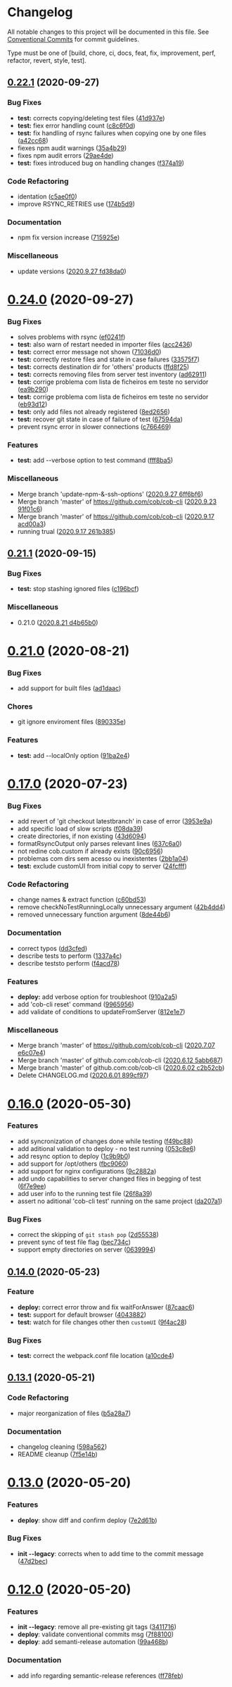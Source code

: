 # Changelog

All notable changes to this project will be documented in this file. See
[Conventional Commits](https://conventionalcommits.org) for commit guidelines.

 Type must be one of [build, chore, ci, docs, feat, fix, improvement, perf, refactor, revert, style, test].

## [0.22.1](https://github.com/cob/cob-cli/compare/v0.22.0...v0.22.1) (2020-09-27)


### Bug Fixes

* **test:** corrects copying/deleting test files ([41d937e](https://github.com/cob/cob-cli/commit/41d937ee09fe63da42dcd2936fc04349911c7b63))
* **test:** fiex error handling count ([c8c6f0d](https://github.com/cob/cob-cli/commit/c8c6f0d5d60298fadcdb10e3c15e19536247780a))
* **test:** fix handling of rsync failures when copying one by one files ([a42cc68](https://github.com/cob/cob-cli/commit/a42cc6869c9c19309971cfc803431a8aa473232a))
* fiexes npm audit warnings ([35a4b29](https://github.com/cob/cob-cli/commit/35a4b29a9d6e9388aa070b7db28ad199fc91b260))
* fixes npm audit errors ([29ae4de](https://github.com/cob/cob-cli/commit/29ae4defa546a37b72ae7ee6b59192bb3b611a2a))
* **test:** fixes introduced bug on handling changes ([f374a19](https://github.com/cob/cob-cli/commit/f374a192353d035ff81b5f2dfd6514a47b8416e5))


### Code Refactoring

* identation ([c5ae0f0](https://github.com/cob/cob-cli/commit/c5ae0f0bbfaca11d7d819db1ac7cf6b958395f0c))
* improve RSYNC_RETRIES use ([174b5d9](https://github.com/cob/cob-cli/commit/174b5d92fbdd6c595105cc41e2b4e09ae402071c))


### Documentation

* npm fix version increase ([715925e](https://github.com/cob/cob-cli/commit/715925e5dffcd5e5bc0d464f4a7f4c4abf948a32))


### Miscellaneous

* update versions ([2020.9.27  fd38da0](https://github.com/cob/cob-cli/commit/fd38da086dea7811659dd6016eb7120cfc268a8a))

# [0.24.0](https://github.com/cob/cob-cli/compare/v0.21.1...v0.22.0) (2020-09-27)


### Bug Fixes

* solves problems with rsync ([ef0241f](https://github.com/cob/cob-cli/commit/ef0241fd1f70fc175ba56d6fb4511af6267c4725))
* **test:** also warn of restart needed in importer files ([acc2436](https://github.com/cob/cob-cli/commit/acc2436168775525caf6ef9f40f9a2cb9e14817d))
* **test:** correct error message not shown ([71036d0](https://github.com/cob/cob-cli/commit/71036d095026988fa1b2cdc2fa822936ad73d97d))
* **test:** correctly restore files and state in case failures ([33575f7](https://github.com/cob/cob-cli/commit/33575f7cd1da7b69b329f5f696d83a0d67ba47c7))
* **test:** corrects destination dir for 'others' products ([ffd8f25](https://github.com/cob/cob-cli/commit/ffd8f252b13f9eaccf8138f25d8e2da6420f7fbb))
* **test:** corrects removing files from server test inventory ([ad62911](https://github.com/cob/cob-cli/commit/ad62911a475af9000431f0d433e690064e5a4bbb))
* **test:** corrige problema com lista de ficheiros em teste no servidor ([ea9b290](https://github.com/cob/cob-cli/commit/ea9b290c9bfb91fa785409e7e6ee8989235939ce))
* **test:** corrige problema com lista de ficheiros em teste no servidor ([eb93d12](https://github.com/cob/cob-cli/commit/eb93d1274c0b2e4200dafae6c8f01c9b1144acb2))
* **test:** only add files not already registered ([8ed2656](https://github.com/cob/cob-cli/commit/8ed26568238c72550e90402d586e835257e7c2d1))
* **test:** recover git state in case of failure of test ([67594da](https://github.com/cob/cob-cli/commit/67594da95d4b3081bcb6c7e28ee4d37b59420382))
* prevent rsync error in slower connections ([c766469](https://github.com/cob/cob-cli/commit/c76646938d5e7ec132cc2d49d7994dc2b3d88916))


### Features

* **test:** add --verbose option to test command ([fff8ba5](https://github.com/cob/cob-cli/commit/fff8ba52977d2a677fdd669589b8d9a79502ef96))


### Miscellaneous

* Merge branch 'update-npm-&-ssh-options' ([2020.9.27  6ff6bf6](https://github.com/cob/cob-cli/commit/6ff6bf6bb445c8e7163635b4b9fdc2d47c018ad3))
* Merge branch 'master' of https://github.com/cob/cob-cli ([2020.9.23  91f01c6](https://github.com/cob/cob-cli/commit/91f01c6278d18fbe1a19312d8038cd33e1cf3fd7))
* Merge branch 'master' of https://github.com/cob/cob-cli ([2020.9.17  acd00a3](https://github.com/cob/cob-cli/commit/acd00a371e1dd9b76861da63bca8ae75ac3c37df))
* running trual ([2020.9.17  261b385](https://github.com/cob/cob-cli/commit/261b3858f8c0c1e606fe4d7deedc2d8de1879e78))

## [0.21.1](https://github.com/cob/cob-cli/compare/v0.21.0...v0.21.1) (2020-09-15)


### Bug Fixes

* **test:** stop stashing ignored files ([c196bcf](https://github.com/cob/cob-cli/commit/c196bcfc697be567768d14fb2a74d570e5201a1d))


### Miscellaneous

* 0.21.0 ([2020.8.21  d4b65b0](https://github.com/cob/cob-cli/commit/d4b65b05abdf68c336e04fb50cb48c4f717370c3))

# [0.21.0](https://github.com/cob/cob-cli/compare/v0.20.0...v0.21.0) (2020-08-21)


### Bug Fixes

* add support for built files ([ad1daac](https://github.com/cob/cob-cli/commit/ad1daac4d2775fd91a39428f2e72b7d063a69803))


### Chores

* git ignore enviroment files ([890335e](https://github.com/cob/cob-cli/commit/890335e7840c8b22046cb9178f40309a8ee4d9c6))


### Features

* **test:** add --localOnly option ([91ba2e4](https://github.com/cob/cob-cli/commit/91ba2e4bfbaf36e41e6890bcfc8f8d98768b643a))

# [0.17.0](https://github.com/cob/cob-cli/compare/v0.16.0...v0.17.0) (2020-07-23)


### Bug Fixes

* add revert of 'git checkout latestbranch' in case of error ([3953e9a](https://github.com/cob/cob-cli/commit/3953e9a88bb21101f265bcfe8ebd59e422b5cea3))
* add specific load of slow scripts ([f08da39](https://github.com/cob/cob-cli/commit/f08da3922699ad5a6d87867473c993635b92d95e))
* create directories, if non existing ([43d6094](https://github.com/cob/cob-cli/commit/43d6094912b8c16b1d446bb32a64ebac63cd0e8b))
* formatRsyncOutput only parses relevant lines ([637c6a0](https://github.com/cob/cob-cli/commit/637c6a0c85c30b6a0a11a740486f23673ff912e1))
* not redine cob.custom if already exists ([90c6956](https://github.com/cob/cob-cli/commit/90c6956352e0fd4412b03c8e1b2de330cfbdb3ed))
* problemas com dirs sem acesso ou inexistentes ([2bb1a04](https://github.com/cob/cob-cli/commit/2bb1a0479de6d41f491ab37efd303647f64090f3))
* **test:** exclude customUI from initial copy to server ([24fcfff](https://github.com/cob/cob-cli/commit/24fcfffd6319161807dccb69d3a466ccccd63ea7))


### Code Refactoring

* change names & extract function ([c60bd53](https://github.com/cob/cob-cli/commit/c60bd538371f67c900ec75b6b1bdf5f83b9e38ba))
* remove checkNoTestRunningLocally  unnecessary argument ([42b4dd4](https://github.com/cob/cob-cli/commit/42b4dd4d03913f1f8281bdcfb67bc355d2dd38d2))
* removed unnecessary function argument ([8de44b6](https://github.com/cob/cob-cli/commit/8de44b6b2deb65e23c82cf193879058a95f7c9bc))


### Documentation

* correct typos ([dd3cfed](https://github.com/cob/cob-cli/commit/dd3cfed9e5f0189557c8e7993cb1be0ab9acf6ce))
* describe tests to perform ([1337a4c](https://github.com/cob/cob-cli/commit/1337a4c54bac2c7f2e7614afdd59ed643f88740d))
* describe teststo perform ([f4acd78](https://github.com/cob/cob-cli/commit/f4acd7814a3913f6f336cc62b2ee570706576a1c))


### Features

* **deploy:** add verbose option for troubleshoot ([910a2a5](https://github.com/cob/cob-cli/commit/910a2a52920e4ac07a516240c0b22870d678c969))
* add 'cob-cli reset' command ([9965956](https://github.com/cob/cob-cli/commit/9965956649d3e4c0f842cec07e16dae84cb5c3fc))
* add validate of conditions to updateFromServer ([812e1e7](https://github.com/cob/cob-cli/commit/812e1e7ccb54cfa35f944cfac33f56b971f0e3f0))


### Miscellaneous

* Merge branch 'master' of https://github.com/cob/cob-cli ([2020.7.07  e6c07e4](https://github.com/cob/cob-cli/commit/e6c07e49420f7a8cc04ab6fd155b73b269ca8957))
* Merge branch 'master' of github.com:cob/cob-cli ([2020.6.12  5abb687](https://github.com/cob/cob-cli/commit/5abb6878b44f9e1b9ea5bd15cc0d573120ad6f70))
* Merge branch 'master' of github.com:cob/cob-cli ([2020.6.02  c2b52cb](https://github.com/cob/cob-cli/commit/c2b52cb4783b56bc67ff612ada8cfa0caff2e8c6))
* Delete CHANGELOG.md ([2020.6.01  899cf97](https://github.com/cob/cob-cli/commit/899cf97dd0e4f9ca19307886a22478f8addaa16e))

# [0.16.0](https://github.com/cob/cob-cli/compare/v0.14.0...v0.15.0) (2020-05-30)


### Features

* add syncronization of changes done while testing ([f49bc88](https://github.com/cob/cob-cli/commit/f49bc887ed092579a7ef9c73c3db388377d9acc1))
* add aditional validation to deploy - no test running ([053c8e6](https://github.com/cob/cob-cli/commit/053c8e65539653db203b86d4c0a1ad98afde2a21))
* add resync option to deploy ([1c9b9b0](https://github.com/cob/cob-cli/commit/1c9b9b06850a645d8f6efa099669ef32707f4c5d))
* add support for /opt/others ([fbc9060](https://github.com/cob/cob-cli/commit/fbc9060a63016c070930bf2b54a49956706cb0e1))
* add support for nginx configurations ([9c2882a](https://github.com/cob/cob-cli/commit/9c2882a7f9d9f45a09fdb0ed3d827a39f77d2efd))
* add undo capabilities to server changed files in begging of test ([6f7e9ee](https://github.com/cob/cob-cli/commit/6f7e9eee7a56043237010b575e9722868dd444b1))
* add user info to the running test file ([26f8a39](https://github.com/cob/cob-cli/commit/26f8a39c3c310c6e792eab1ed667d2976cdf8e54))
* assert no aditional 'cob-cli test' running on the same project ([da207a1](https://github.com/cob/cob-cli/commit/da207a1eba4438b756f117cb1e255b80ed498553))


### Bug Fixes

* correct the skipping of `git stash pop` ([2d55538](https://github.com/cob/cob-cli/commit/2d555388ae504ae3fb93e9fc86620bf17c517add))
* prevent sync of test file flag ([bec734c](https://github.com/cob/cob-cli/commit/bec734c2fef29b71797c0a6112d0be212ba6c99f))
* support empty directories on server ([0639994](https://github.com/cob/cob-cli/commit/06399947a341c76ddbfb5bae98cbbe1196d64992))


## [0.14.0 ](https://github.com/cob/cob-cli/compare/v0.13.1...v0.13.2) (2020-05-23)

### Feature

* **deploy:** correct error throw and fix waitForAnswer ([87caac6](https://github.com/cob/cob-cli/commit/87caac6b52f5e1a04fc685d287f879dab050de29))
* **test:** support for default browser ([4043882](https://github.com/cob/cob-cli/commit/404388210ff8fe3129a1b14027cf223956845e86))
* **test:** watch for file changes other then `customUI` ([9f4ac28](https://github.com/cob/cob-cli/commit/9f4ac28bf1e947949ee40779d3ab91cefb3708c7))

### Bug Fixes

* **test:** correct the webpack.conf file location ([a10cde4](https://github.com/cob/cob-cli/commit/a10cde4468cfa9a0f2d120ffc189587ca8c02b33))


## [0.13.1](https://github.com/cob/cob-cli/compare/v0.13.0...v0.13.1) (2020-05-21)


### Code Refactoring

* major reorganization of files ([b5a28a7](https://github.com/cob/cob-cli/commit/b5a28a753676f68d71052f3254465cdc0f8969ab))


### Documentation

* changelog cleaning ([598a562](https://github.com/cob/cob-cli/commit/598a5629c563c079146bd596725f91ce937200a9))
* README cleanup ([7f5e14b](https://github.com/cob/cob-cli/commit/7f5e14b1f848425af53d31d042a6ad6836a2e0ce))

# [0.13.0](https://github.com/cob/cob-cli/compare/v0.12.0...v0.13.0) (2020-05-20)



### Features

* **deploy**: show diff and confirm deploy ([7e2d61b](https://github.com/cob/cob-cli/commit/7e2d61b1789f52cf2e8a5d9cd04fe995f5cbb323))

### Bug Fixes

* **init --legacy**: corrects when to add time to the commit message ([47d2bec](https://github.com/cob/cob-cli/commit/47d2becc61de9549dd05daee79fe4318ca649bf0))



# [0.12.0](https://github.com/cob/cob-cli/compare/v0.11.0...v0.12.0) (2020-05-20)


### Features

* **init --legacy**: remove all pre-existing git tags ([3411716](https://github.com/cob/cob-cli/commit/3411716c03670327331af370a5410538fc9ae631))
* **deploy**: validate conventional commits msg ([7f88100](https://github.com/cob/cob-cli/commit/7f88100f70429af045d65e371d81d23932deae23))
* **deploy**: add semanti-release automation ([99a468b](https://github.com/cob/cob-cli/commit/99a468b10b54e8a0601ef8dec40d74518c115eeb))

### Documentation

* add info regarding semantic-release references ([ff78feb](https://github.com/cob/cob-cli/commit/ff78febbda4a3195a12a925f1c5f635d7dba88e0))
